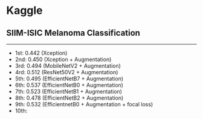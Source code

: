 # Kaggle

## SIIM-ISIC Melanoma Classification

---

- 1st: 0.442 (Xception)
- 2nd: 0.450 (Xception + Augmentation)
- 3rd: 0.494 (MobileNetV2 + Augmentation)
- 4rd: 0.512 (ResNet50V2 + Augmentation)
- 5th: 0.495 (EfficientNetB7 + Augmentation)
- 6th: 0.537 (EfficientNetB0 + Augmentation)
- 7th: 0.523 (EfficientNetB1 + Augmentation)
- 8th: 0.478 (EfficientNetB2 + Augmentation)
- 9th: 0.532 (EfficientnetB0 + Augmentation + focal loss)
- 10th: 
